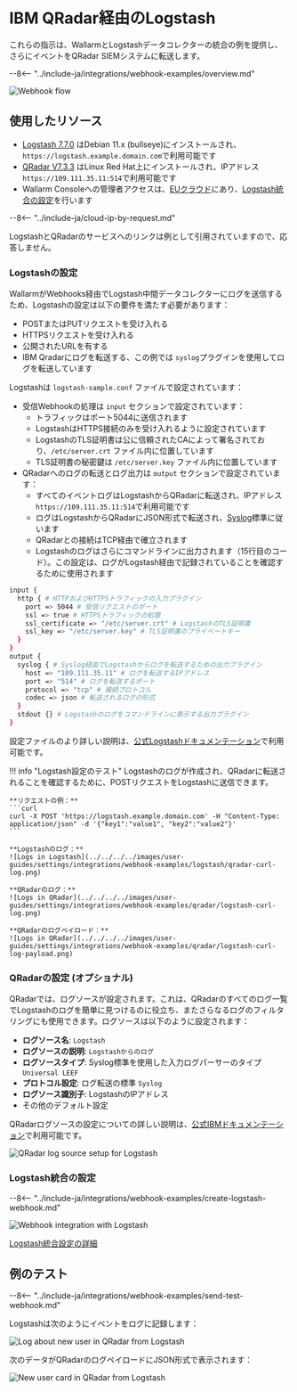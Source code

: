 # IBM QRadar経由のLogstash

これらの指示は、WallarmとLogstashデータコレクターの統合の例を提供し、さらにイベントをQRadar SIEMシステムに転送します。

--8<-- "../include-ja/integrations/webhook-examples/overview.md"

![Webhook flow](../../../../images/user-guides/settings/integrations/webhook-examples/logstash/qradar-scheme.png)

## 使用したリソース

* [Logstash 7.7.0](#logstash-configuration) はDebian 11.x (bullseye)にインストールされ、`https://logstash.example.domain.com`で利用可能です
* [QRadar V7.3.3](#qradar-configuration-optional) はLinux Red Hat上にインストールされ、IPアドレス `https://109.111.35.11:514`で利用可能です
* Wallarm Consoleへの管理者アクセスは、[EUクラウド](https://my.wallarm.com)にあり、[Logstash統合の設定](#configuration-of-logstash-integration)を行います

--8<-- "../include-ja/cloud-ip-by-request.md"

LogstashとQRadarのサービスへのリンクは例として引用されていますので、応答しません。

### Logstashの設定

WallarmがWebhooks経由でLogstash中間データコレクターにログを送信するため、Logstashの設定は以下の要件を満たす必要があります：

* POSTまたはPUTリクエストを受け入れる
* HTTPSリクエストを受け入れる
* 公開されたURLを有する
* IBM Qradarにログを転送する、この例では `syslog`プラグインを使用してログを転送しています

Logstashは `logstash-sample.conf` ファイルで設定されています：

* 受信Webhookの処理は `input` セクションで設定されています：
    * トラフィックはポート5044に送信されます
    * LogstashはHTTPS接続のみを受け入れるように設定されています
    * LogstashのTLS証明書は公に信頼されたCAによって署名されており、`/etc/server.crt` ファイル内に位置しています
    * TLS証明書の秘密鍵は `/etc/server.key` ファイル内に位置しています
* QRadarへのログの転送とログ出力は `output` セクションで設定されています：
    * すべてのイベントログはLogstashからQRadarに転送され、IPアドレス `https://109.111.35.11:514`で利用可能です
    * ログはLogstashからQRadarにJSON形式で転送され、[Syslog](https://en.wikipedia.org/wiki/Syslog)標準に従います
    * QRadarとの接続はTCP経由で確立されます
    * Logstashのログはさらにコマンドラインに出力されます（15行目のコード）。この設定は、ログがLogstash経由で記録されていることを確認するために使用されます

```bash linenums="1"
input {
  http { # HTTPおよびHTTPSトラフィックの入力プラグイン
    port => 5044 # 受信リクエストのポート
    ssl => true # HTTPSトラフィックの処理
    ssl_certificate => "/etc/server.crt" # LogstashのTLS証明書
    ssl_key => "/etc/server.key" # TLS証明書のプライベートキー
  }
}
output {
  syslog { # Syslog経由でLogstashからログを転送するための出力プラグイン
    host => "109.111.35.11" # ログを転送するIPアドレス
    port => "514" # ログを転送するポート
    protocol => "tcp" # 接続プロトコル
    codec => json # 転送されるログの形式
  }
  stdout {} # Logstashのログをコマンドラインに表示する出力プラグイン
}
```

設定ファイルのより詳しい説明は、[公式Logstashドキュメンテーション](https://www.elastic.co/guide/en/logstash/current/configuration-file-structure.html)で利用可能です。

!!! info "Logstash設定のテスト"
    Logstashのログが作成され、QRadarに転送されることを確認するために、POSTリクエストをLogstashに送信できます。

    **リクエストの例：**
    ```curl
    curl -X POST 'https://logstash.example.domain.com' -H "Content-Type: application/json" -d '{"key1":"value1", "key2":"value2"}'
    ```

    **Logstashのログ：**
    ![Logs in Logstash](../../../../images/user-guides/settings/integrations/webhook-examples/logstash/qradar-curl-log.png)

    **QRadarのログ：**
    ![Logs in QRadar](../../../../images/user-guides/settings/integrations/webhook-examples/qradar/logstash-curl-log.png)

    **QRadarのログペイロード：**
    ![Logs in QRadar](../../../../images/user-guides/settings/integrations/webhook-examples/qradar/logstash-curl-log-payload.png)

### QRadarの設定 (オプショナル)

QRadarでは、ログソースが設定されます。これは、QRadarのすべてのログ一覧でLogstashのログを簡単に見つけるのに役立ち、またさらなるログのフィルタリングにも使用できます。ログソースは以下のように設定されます：

* **ログソース名**: `Logstash`
* **ログソースの説明**: `Logstashからのログ`
* **ログソースタイプ**: Syslog標準を使用した入力ログパーサーのタイプ `Universal LEEF`
* **プロトコル設定**: ログ転送の標準 `Syslog`
* **ログソース識別子**: LogstashのIPアドレス
* その他のデフォルト設定

QRadarログソースの設定についての詳しい説明は、[公式IBMドキュメンテーション](https://www.ibm.com/support/knowledgecenter/en/SS42VS_DSM/com.ibm.dsm.doc/b_dsm_guide.pdf?origURL=SS42VS_DSM/b_dsm_guide.pdf)で利用可能です。

![QRadar log source setup for Logstash](../../../../images/user-guides/settings/integrations/webhook-examples/qradar/logstash-setup.png)

### Logstash統合の設定

--8<-- "../include-ja/integrations/webhook-examples/create-logstash-webhook.md"

![Webhook integration with Logstash](../../../../images/user-guides/settings/integrations/add-logstash-integration.png)

[Logstash統合設定の詳細](../logstash.md)

## 例のテスト

--8<-- "../include-ja/integrations/webhook-examples/send-test-webhook.md"

Logstashは次のようにイベントをログに記録します：

![Log about new user in QRadar from Logstash](../../../../images/user-guides/settings/integrations/webhook-examples/logstash/qradar-user-log.png)

次のデータがQRadarのログペイロードにJSON形式で表示されます：

![New user card in QRadar from Logstash](../../../../images/user-guides/settings/integrations/webhook-examples/qradar/logstash-user.png)